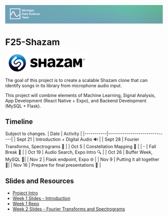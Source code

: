 ![header](asset/header.png)

# F25-Shazam

<img src="asset/shazam.png" height=60/>

The goal of this project is to create a scalable Shazam clone that can identify songs in its library from microphone audio input.

This project will combine elements of Machine Learning, Signal Analysis, App Development (React Native + Expo), and Backend Development (MySQL + Flask).

## Timeline

Subject to changes.
| Date | Activity |
|-----------|------------------------------|
| Sept 21 | Introduction + Digital Audio 🔊 |
| Sept 28 | Fourier Transforms, Spectrograms 🧮 |
| Oct 5 | ️Constellation Mapping 🔭 |
| - | Fall Break ️🍂 |
| Oct 19 | Audio Search, Expo Intro 🔍 |
| Oct 26 | Buffer Week, MySQL 💽️|
| Nov 2 | Flask endpoint, Expo 🌐 |
| Nov 9 | Putting it all together 🔧|
| Nov 16 | Prepare for final presentations 🎉 |

## Slides and Resources

- [Project Intro](https://docs.google.com/presentation/d/1zfACjefKNI2SxUwyjICdXe_Cc1dKNuPlsfJnkOWKs7I/edit?usp=sharing)
- [Week 1 Slides - Introduction](https://docs.google.com/presentation/d/1tnqeYWHYlpvawnyNVfE3f95q3EHNDDlER3AwjsX0hdI/edit?usp=sharing)
- [Week 1 Repo](https://github.com/evanteal15/f25-shazam-clone-w1/tree/main)
- [Week 2 Slides - Fourier Transforms and Spectrograms](https://docs.google.com/presentation/d/1gzf0cIOUEAgEXo3vhXCraE0z4VufTNPwGH04obc6YVs/edit?usp=sharing)
